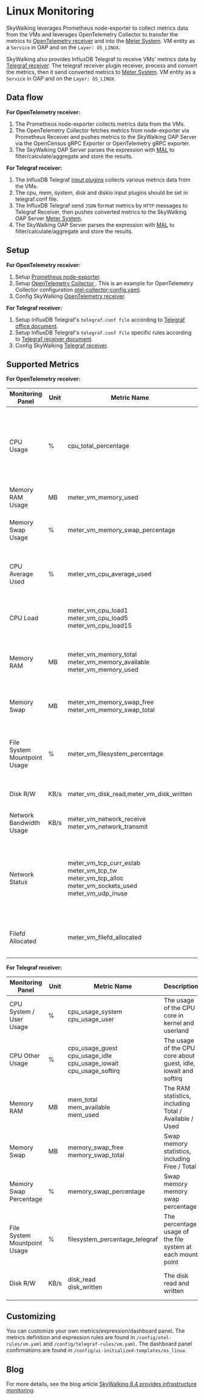 # Linux Monitoring
SkyWalking leverages Prometheus node-exporter to collect metrics data from the VMs and leverages OpenTelemetry Collector to transfer the metrics to
[OpenTelemetry receiver](opentelemetry-receiver.md) and into the [Meter System](./../../concepts-and-designs/meter.md).
VM entity as a `Service` in OAP and on the `Layer: OS_LINUX`.

SkyWalking also provides InfluxDB Telegraf to receive VMs' metrics data by [Telegraf receiver](./telegraf-receiver.md).
The telegraf receiver plugin receiver, process and convert the metrics, then it send converted metrics to [Meter System](./../../concepts-and-designs/meter.md).
VM entity as a `Service` in OAP and on the `Layer: OS_LINUX`.

## Data flow
**For OpenTelemetry receiver:**
1. The Prometheus node-exporter collects metrics data from the VMs.
2. The OpenTelemetry Collector fetches metrics from node-exporter via Prometheus Receiver and pushes metrics to the SkyWalking OAP Server via the OpenCensus gRPC Exporter or OpenTelemetry gRPC exporter.
3. The SkyWalking OAP Server parses the expression with [MAL](../../concepts-and-designs/mal.md) to filter/calculate/aggregate and store the results.

**For Telegraf receiver:**
1. The InfluxDB Telegraf [input plugins](https://docs.influxdata.com/telegraf/v1.24/plugins/) collects various metrics data from the VMs.
2. The cpu, mem, system, disk and diskio input plugins should be set in telegraf.conf file.
2. The InfluxDB Telegraf send `JSON` format metrics by `HTTP` messages to Telegraf Receiver, then pushes converted metrics to the SkyWalking OAP Server [Meter System](./../../concepts-and-designs/meter.md).
3. The SkyWalking OAP Server parses the expression with [MAL](../../concepts-and-designs/mal.md) to filter/calculate/aggregate and store the results.

## Setup
**For OpenTelemetry receiver:**
1. Setup [Prometheus node-exporter](https://prometheus.io/docs/guides/node-exporter/).
2. Setup [OpenTelemetry Collector ](https://opentelemetry.io/docs/collector/). This is an example for OpenTelemetry Collector configuration [otel-collector-config.yaml](../../../../test/e2e-v2/cases/vm/prometheus-node-exporter/otel-collector-config.yaml).
3. Config SkyWalking [OpenTelemetry receiver](opentelemetry-receiver.md).

**For Telegraf receiver:**
1. Setup InfluxDB Telegraf's `telegraf.conf file` according to [Telegraf office document](https://docs.influxdata.com/telegraf/v1.24/).
2. Setup InfluxDB Telegraf's `telegraf.conf file` specific rules according to [Telegraf receiver document](telegraf-receiver.md).
3. Config SkyWalking [Telegraf receiver](telegraf-receiver.md).

## Supported Metrics
**For OpenTelemetry receiver:**

| Monitoring Panel             | Unit | Metric Name                                                                                                             | Description                                                                                    | Data Source              |
|------------------------------|------|-------------------------------------------------------------------------------------------------------------------------|------------------------------------------------------------------------------------------------|--------------------------|
| CPU Usage                    | %    | cpu_total_percentage                                                                                                    | The total percentage usage of the CPU core. If there are 2 cores, the maximum usage is 200%.   | Prometheus node-exporter |
| Memory RAM Usage             | MB   | meter_vm_memory_used                                                                                                    | The total RAM usage                                                                            | Prometheus node-exporter |
| Memory Swap Usage            | %    | meter_vm_memory_swap_percentage                                                                                         | The percentage usage of swap memory                                                            | Prometheus node-exporter |
| CPU Average Used             | %    | meter_vm_cpu_average_used                                                                                               | The percentage usage of the CPU core in each mode                                              | Prometheus node-exporter |
| CPU Load                     |      | meter_vm_cpu_load1<br />meter_vm_cpu_load5<br />meter_vm_cpu_load15                                                     | The CPU 1m / 5m / 15m average load                                                             | Prometheus node-exporter |
| Memory RAM                   | MB   | meter_vm_memory_total<br />meter_vm_memory_available<br />meter_vm_memory_used                                          | The RAM statistics, including Total / Available / Used                                         | Prometheus node-exporter |
| Memory Swap                  | MB   | meter_vm_memory_swap_free<br />meter_vm_memory_swap_total                                                               | Swap memory statistics, including Free / Total                                                 | Prometheus node-exporter |
| File System Mountpoint Usage | %    | meter_vm_filesystem_percentage                                                                                          | The percentage usage of the file system at each mount point                                    | Prometheus node-exporter |
| Disk R/W                     | KB/s | meter_vm_disk_read,meter_vm_disk_written                                                                                | The disk read and written                                                                      | Prometheus node-exporter |
| Network Bandwidth Usage      | KB/s | meter_vm_network_receive<br />meter_vm_network_transmit                                                                 | The network receive and transmit                                                               | Prometheus node-exporter |
| Network Status               |      | meter_vm_tcp_curr_estab<br />meter_vm_tcp_tw<br />meter_vm_tcp_alloc<br />meter_vm_sockets_used<br />meter_vm_udp_inuse | The number of TCPs established / TCP time wait / TCPs allocated / sockets in use / UDPs in use | Prometheus node-exporter |
| Filefd Allocated             |      | meter_vm_filefd_allocated                                                                                               | The number of file descriptors allocated                                                       | Prometheus node-exporter |

**For Telegraf receiver:**

| Monitoring Panel             | Unit | Metric Name                                                                      | Description                                                     | Data Source               |
|------------------------------|------|----------------------------------------------------------------------------------|-----------------------------------------------------------------|---------------------------|
| CPU System / User Usage      | %    | cpu_usage_system<br />cpu_usage_user                                             | The usage of the CPU core in kernel and userland                | Telegraf CPU input plugin |
| CPU Other Usage              | %    | cpu_usage_guest<br />cpu_usage_idle<br />cpu_usage_iowait<br />cpu_usage_softirq | The usage of the CPU core about guest, idle, iowait and softirq | Telegraf CPU input plugin |
| Memory RAM                   | MB   | mem_total<br />mem_available<br />mem_used                                       | The RAM statistics, including Total / Available / Used          | Telegraf mem input plugin |
| Memory Swap                  | MB   | memory_swap_free<br />memory_swap_total                                          | Swap memory statistics, including Free / Total                  | Telegraf mem input plugin |
| Memory Swap Percentage       | %    | memory_swap_percentage                                                           | Swap memory memory swap percentage                              | Telegraf mem input plugin |
| File System Mountpoint Usage | %    | filesystem_percentage_telegraf                                                   | The percentage usage of the file system at each mount point     | Telegraf mem input plugin |
| Disk R/W                     | KB/s | disk_read<br />disk_written                                                      | The disk read and written                                       | Telegraf mem input plugin |


## Customizing
You can customize your own metrics/expression/dashboard panel.
The metrics definition and expression rules are found in `/config/otel-rules/vm.yaml` and `/config/telegraf-rules/vm.yaml`.
The dashboard panel confirmations are found in `/config/ui-initialized-templates/os_linux`.

## Blog
For more details, see the blog article [SkyWalking 8.4 provides infrastructure monitoring](https://skywalking.apache.org/blog/2021-02-07-infrastructure-monitoring/).
